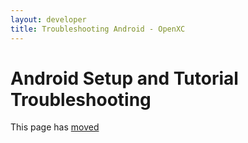 ```yaml
---
layout: developer
title: Troubleshooting Android - OpenXC
---
```


<div class="page-header">
    <h1>Android Setup and Tutorial Troubleshooting</h1>
</div>

This page has [moved](/android/troubleshooting.html)
